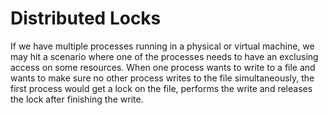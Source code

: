 # Distributed Locks
If we have multiple processes running in a physical or virtual machine, we may hit a scenario where one of the processes needs to have an exclusing access on some resources. When one process wants to write to a file and wants to make sure no other process writes to the file simultaneously, the first process would get a lock on the file, performs the write and releases the lock after finishing the write.
